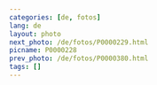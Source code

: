 ```yaml
---
categories: [de, fotos]
lang: de
layout: photo
next_photo: /de/fotos/P0000229.html
picname: P0000228
prev_photo: /de/fotos/P0000380.html
tags: []
---
```

